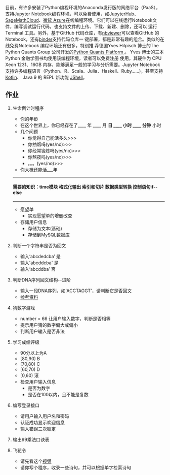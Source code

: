 目前，有许多安装了Python编程环境的Anaconda发行版的网络平台（PaaS），支持Jupyter Notebook编程环境，可以免费使用，如[JupyterHub](https://tmpnb.org)、 [SageMathCloud](https://cloud.sagemath.com)、[微软 Azure](https://notebooks.azure.com)在线编程环境。它们可以在线运行Notebook文件，编写调试运行代码，也支持文件的上传、下载、新建、删除，还可以 运行Terminal 工具。另外，基于GitHub 代码仓库，有[nbviewer](https://nbviewer.jupyter.org)可以查看GitHub 的 Notebook，还有[binder](http://mybinder.org)支持代码仓库一 键部署，都是非常有趣的组合。类似的在线免费Notebook 编程环境还有很多，特别推 荐德国Yves Hilpisch 博士的The Python Quants Group 公司开发的[Python Quants Platform ](http://tpq.io)。 Yves 博士的三本 Python 金融学图书均使用该编程环境，读者可以免费注册 使用，其硬件为 CPU Xeon 1231、16GB 内存，能够满足一般的学习与分析需要。Jupyter Notebook 支持许多编程语言（Python、R、Scala、Julia、Haskell、Ruby……)，甚至支持 [Kotlin](https://github.com/ligee/kotlin-jupyter)、 Java 9 的 REPL 新功能 [JShell](https://github.com/Bachmann1234/java9_kernel)。

## 作业

1. 生命倒计时程序
    + 你的年龄
    + 在这个世界上，你已经存在了____  年  ____  月  ____日  ____ 小时 ____ 分钟____ 小时
    + 几个问题
        + 你觉得自己能活多久>>>
        + 你抽烟吗(yes/no)>>>
        + 你经常锻炼吗(yes/no)>>>
        + 你熬夜吗(yes/no)>>>
        + 。。。(yes/no)>>>
    + 你大概还能活___年
    ------------------------
    #### 需要的知识：time模块 格式化输出 索引和切片 数据类型转换 控制语句if--else
    ------------------------
    + 愿望单
        + 实现愿望单的增删改查
    + 存储用户信息
        + 存储为文本(基础)
        + 存储到MySQL数据库
2. 判断一个字符串是否为回文
    + 输入‘abcdedcba’ 是
    + 输入'abcddcba' 是
    + 输入‘abcddba’ 否
3. 判断DNA序列回文结构--进阶
    + 输入一段DNA序列，如‘ACCTAGGT’，请判断它是否回文
    + [参考资料](https://baike.baidu.com/item/%E5%9B%9E%E6%96%87%E5%BA%8F%E5%88%97)
    
4. 猜数字游戏
    + number = 66 让用户输入数字，判断是否相等
    + 提示用户猜的数字偏大或偏小
    + 判断用户输入是否非法
5. 学习成绩评级
    - 90分以上为A
    - [80,90)  B
    - [70,80) C
    - [60,70) D
    - [0,60) 滚
    - 检查用户输入信息
      - 是否为数字
      - 是否在100以内，且不能是复数
6. 编写登录接口
    + 请用户输入用户名和密码
    + 认证成功显示欢迎信息
    + 输入错误三次锁定
7. 输出99乘法口诀表
8. 飞花令
    + 请先看这个[视频](https://www.bilibili.com/video/av76916276/)
    + 请你写个程序，收录一些诗句，并可以根据单字检索诗句
